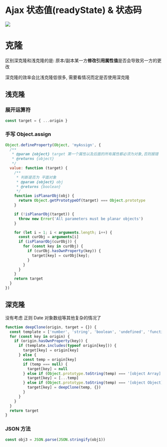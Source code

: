 # Ajax 状态值(readyState) & 状态码

![](http://cdn.wwrrq.com/noteImg-2020-08-09.png)

# 克隆
区别深克隆和浅克隆的是: 原本/副本某一方**修改引用属性值**是否会导致另一方的更改

深克隆的效率会比浅克隆低很多, 需要看情况而定是否使用深克隆

## 浅克隆

### 展开运算符

```js
const target = { ...origin }
```

### 手写 Object.assign

```js
Object.defineProperty(Object, 'myAssign', {
  /**
   * @param {object} target 第一个属性以及后面的所有属性都必须为对象,否则报错
   * @returns {object}
   */
  value: function (target) {
    /**
     * 判断是否为 平面对象
     * @param {object} obj 
     * @returns {boolean}
     */
    function isPlanarObj(obj) {
      return Object.getPrototypeOf(target) === Object.prototype
    }

    if (!isPlanarObj(target)) {
      throw new Error('All parameters must be planar objects')
    }

    for (let i = 1; i < arguments.length; i++) {
      const curObj = arguments[i]
      if (isPlanarObj(curObj)) {
        for (const key in curObj) {
          if (curObj.hasOwnProperty(key)) {
            target[key] = curObj[key];
          }
        }
      }
    }
    return target
  }
})
```

## 深克隆

没有考虑 正则 Date 对象数组等其他复杂的情况了

```js
function deepClone(origin, target = {}) {
  const template = ['number', 'string', 'boolean', 'undefined', 'function']
  for (const key in origin) {
    if (origin.hasOwnProperty(key)) {
      if (template.includes(typeof origin[key])) {
        target[key] = origin[key]
      } else {
        const temp = origin[key]
        if (temp === null) {
          target[key] = null
        } else if (Object.prototype.toString(temp) === '[object Array]') {
          target[key] = [...temp]
        } else if (Object.prototype.toString(temp) === '[object Object]') {
          target[key] = deepClone(temp, {})
        }
      }
    }
  }
  return target
}
```

### JSON 方法

```js
const obj3 = JSON.parse(JSON.stringify(obj1))
```
